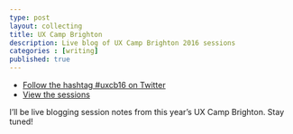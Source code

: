 ```yaml
---
type: post
layout: collecting
title: UX Camp Brighton
description: Live blog of UX Camp Brighton 2016 sessions
categories : [writing]
published: true
---
```


* [Follow the hashtag #uxcb16 on Twitter](https://twitter.com/hashtag/uxcb16?f=tweets&vertical=default)
* [View the sessions](http://www.uxcampbrighton.org/sessions/)

I’ll be live blogging session notes from this year’s UX Camp Brighton. Stay tuned!
